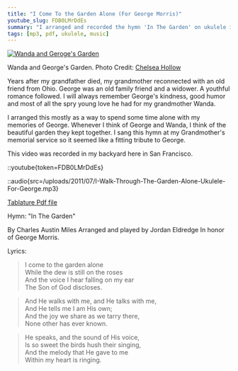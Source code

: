 ```yaml
---
title: "I Come To the Garden Alone (For George Morris)"
youtube_slug: FDB0LMrDdEs
summary: "I arranged and recorded the hymn 'In The Garden' on ukulele in memory of George Morris."
tags: [mp3, pdf, ukulele, music]
---
```


[![](/uploads/2011/07/photo-500x375.jpg "Wanda and Geroge's Garden")](/uploads/2011/07/photo.jpeg)

Wanda and George's Garden. Photo Credit: [Chelsea Hollow](http://www.chelseahollow.com)

Years after my grandfather died, my grandmother reconnected with an old friend from Ohio. George was an old family friend and a widower. A youthful romance followed. I will always remember George's kindness, good humor and most of all the spry young love he had for my grandmother Wanda.

I arranged this mostly as a way to spend some time alone with my memories of George. Whenever I think of George and Wanda, I think of the beautiful garden they kept together. I sang this hymn at my Grandmother's memorial service so it seemed like a fitting tribute to George.

This video was recorded in my backyard here in San Francisco.

::youtube{token=FDB0LMrDdEs}

::audio{src=/uploads/2011/07/I-Walk-Through-The-Garden-Alone-Ukulele-For-George.mp3}

[Tablature Pdf file](/uploads/2011/07/I-Come-To-the-Garden-Alone.pdf)

Hymn: "In The Garden"

By Charles Austin Miles
Arranged and played by Jordan Eldredge
In honor of George Morris.

Lyrics:

> I come to the garden alone  
> While the dew is still on the roses  
> And the voice I hear falling on my ear  
> The Son of God discloses.

> And He walks with me, and He talks with me,  
> And He tells me I am His own;  
> And the joy we share as we tarry there,  
> None other has ever known.

> He speaks, and the sound of His voice,  
> Is so sweet the birds hush their singing,  
> And the melody that He gave to me  
> Within my heart is ringing.
